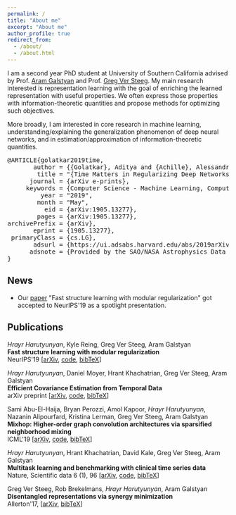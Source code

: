 ```yaml
---
permalink: /
title: "About me"
excerpt: "About me"
author_profile: true
redirect_from: 
  - /about/
  - /about.html
---
```


I am a second year PhD student at University of Southern California advised by Prof. [Aram Galstyan](https://www.isi.edu/people/galstyan/about) and Prof. [Greg Ver Steeg](https://www.isi.edu/people/gregv/about).
My main research interested is representation learning with the goal of enriching the learned representation with useful properties.
We often express those properties with information-theoretic quantities and propose methods for optimizing such objectives.

More broadly, I am interested in core research in machine learning, understanding/explaining the generalization phenomenon
of deep neural networks, and in estimation/approximation of information-theoretic quantities.


<div class="bibTeX collapse in" id="bibTex0" aria-expanded="true" style="">
            <pre>@ARTICLE{golatkar2019time,
       author = {{Golatkar}, Aditya and {Achille}, Alessandro and {Soatto}, Stefano},
        title = "{Time Matters in Regularizing Deep Networks: Weight Decay and Data Augmentation Affect Early Learning Dynamics, Matter Little Near Convergence}",
      journal = {arXiv e-prints},
     keywords = {Computer Science - Machine Learning, Computer Science - Artificial Intelligence, Statistics - Machine Learning},
         year = "2019",
        month = "May",
          eid = {arXiv:1905.13277},
        pages = {arXiv:1905.13277},
archivePrefix = {arXiv},
       eprint = {1905.13277},
 primaryClass = {cs.LG},
       adsurl = {https://ui.adsabs.harvard.edu/abs/2019arXiv190513277G},
      adsnote = {Provided by the SAO/NASA Astrophysics Data System}
}
</pre>
</div>

## News
- Our [paper](https://arxiv.org/abs/1706.03353) "Fast structure learning with modular regularization" got accepted to NeurIPS'19 as a spotlight presentation.

## Publications

*Hrayr Harutyunyan*, Kyle Reing, Greg Ver Steeg, Aram Galstyan  
**Fast structure learning with modular regularization**  
NeurIPS'19 \[[arXiv](https://arxiv.org/abs/1706.03353), [code](https://github.com/Harhro94/T-CorEx), [bibTeX]()\]


*Hrayr Harutyunyan*, Daniel Moyer, Hrant Khachatrian, Greg Ver Steeg, Aram Galstyan  
**Efficient Covariance Estimation from Temporal Data**  
arXiv preprint \[[arXiv](https://arxiv.org/abs/1905.13276), [code](https://github.com/Harhro94/T-CorEx), [bibTeX]()\]


Sami Abu-El-Haija, Bryan Perozzi, Amol Kapoor, *Hrayr Harutyunyan*, Nazanin Alipourfard, Kristina Lerman, Greg Ver Steeg, Aram Galstyan  
**Mixhop: Higher-order graph convolution architectures via sparsified neighborhood mixing**  
ICML'19 \[[arXiv](https://arxiv.org/abs/1905.00067), [code](https://github.com/samihaija/mixhop), [bibTeX]()\]


*Hrayr Harutyunyan*, Hrant Khachatrian, David Kale, Greg Ver Steeg, Aram Galstyan  
**Multitask learning and benchmarking with clinical time series data**   
Nature, Scientific data 6 (1), 96 \[[arXiv](https://arxiv.org/abs/1703.07771), [code](https://github.com/YerevaNN/mimic3-benchmarks), [bibTeX]()\]


Greg Ver Steeg, Rob Brekelmans, *Hrayr Harutyunyan*, Aram Galstyan  
**Disentangled representations via synergy minimization**  
Allerton'17, \[[arXiv](https://arxiv.org/abs/1710.03839), [bibTeX]()\]
